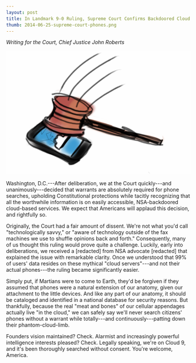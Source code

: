 ```yaml
---
layout: post
title: In Landmark 9-0 Ruling, Supreme Court Confirms Backdoored Cloud Services Remain Searchable Without Warrant 
thumb: 2014-06-25-supreme-court-phones.png
---
```


*Writing for the Court, Chief Justice John Roberts*

![Justice As A Service](/assets/2014-06-25-supreme-court-phones.png)

Washington, D.C.---After deliberation, we at the Court quickly---and unanimously---decided that warrants are absolutely required for phone searches, upholding Constitutional protections while tacitly recognizing that all the worthwhile information is on easily accessible, NSA-backdoored cloud-based services. We expect that Americans will applaud this decision, and rightfully so. 

Originally, the Court had a fair amount of dissent. We're not what you'd call "technologically savvy," or "aware of technology outside of the fax machines we use to shuffle opinions back and forth." Consequently, many of us thought this ruling would prove quite a challenge. Luckily, early into deliberations, we received a [redacted] from NSA advocate [redacted] that explained the issue with remarkable clarity. Once we understood that 99% of users' data resides on these mythical "cloud servers"---and not their actual phones---the ruling became significantly easier.

Simply put, if Martians were to come to Earth, they'd be forgiven if they assumed that phones were a natural extension of our anatomy, given our attachment to the little devices. And like any part of our anatomy, it should be cataloged and identified in a national database for security reasons. But thankfully, because the real "meat and bones" of our cellular appendages actually live "in the cloud," we can safely say we'll never search citizens' phones without a warrant while totally---and continuously---patting down their phantom-cloud-limb.

Founders vision maintained? Check. Alarmist and increasingly powerful intelligence interests pleased? Check. Legally speaking, we're on Cloud 9, and it's been thoroughly searched without consent. You're welcome, America.
